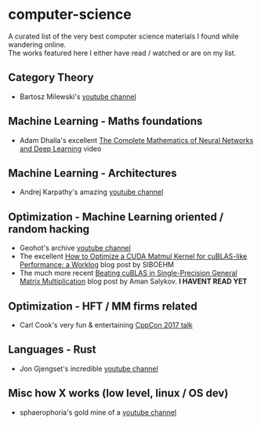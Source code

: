 # computer-science
A curated list of the very best computer science materials I found while wandering online.  
The works featured here I either have read / watched or are on my list.

## Category Theory
- Bartosz Milewski's [youtube channel](https://www.youtube.com/@DrBartosz/videos)

## Machine Learning - Maths foundations
- Adam Dhalla's excellent [The Complete Mathematics of Neural Networks and Deep Learning](https://www.youtube.com/watch?v=Ixl3nykKG9M) video

## Machine Learning - Architectures
- Andrej Karpathy's amazing [youtube channel](https://www.youtube.com/@AndrejKarpathy)

## Optimization - Machine Learning oriented / random hacking
- Geohot's archive [youtube channel](https://www.youtube.com/@geohotarchive)
- The excellent [How to Optimize a CUDA Matmul Kernel for cuBLAS-like Performance: a Worklog](https://siboehm.com/articles/22/CUDA-MMM) blog post by SIBOEHM
- The much more recent [Beating cuBLAS in Single-Precision General Matrix Multiplication](https://salykova.github.io/sgemm-gpu) blog post by Aman Salykov. **I HAVENT READ YET**

## Optimization - HFT / MM firms related
- Carl Cook's very fun & entertaining [CppCon 2017 talk](https://www.youtube.com/watch?v=NH1Tta7purM)

## Languages - Rust
- Jon Gjengset's incredible [youtube channel](https://www.youtube.com/@jonhoo)

## Misc how X works (low level, linux / OS dev)
- sphaerophoria's gold mine of a [youtube channel](https://www.youtube.com/@sphaerophoria)
